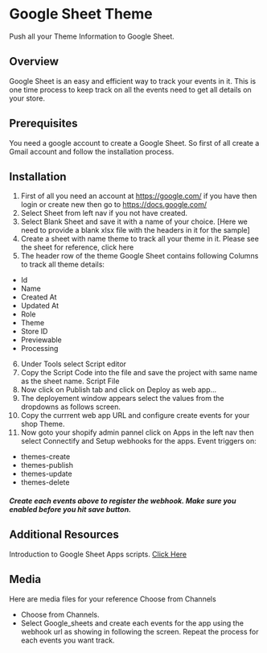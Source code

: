 # Google Sheet Theme
Push all your Theme Information to Google Sheet.

## Overview
Google Sheet is an easy and efficient way to track your events in it. This is one time process to keep track on all the events need to get all details on your store.

## Prerequisites
You need a google account to create a Google Sheet. So first of all create a Gmail account and follow the installation process.

## Installation

1.	First of all you need an account at https://google.com/ if you have then login or create new then go to https://docs.google.com/  
2.	Select Sheet from left nav if you not have created.
3.	Select Blank Sheet and save it with a name of your choice. [Here we need to provide a blank xlsx file with the headers in it for the sample]
4.	Create a sheet with name theme to track all your theme in it. Please see the sheet for reference, click here
5.	The header row of the theme Google Sheet contains following Columns to track all theme details: 

* Id
* Name
* Created At
* Updated At
* Role
* Theme
* Store ID
* Previewable 
* Processing	

6.	Under Tools select Script editor
7.	Copy the Script Code into the file and save the project with same name as the sheet name. Script File
8.	Now click on Publish tab and click on Deploy as web app...
9.	The deployement window appears select the values from the dropdowns as follows screen.
10.	 Copy the currrent web app URL and configure create events for your shop Theme. 
11.	 Now goto your shopify admin pannel click on Apps in the left nav then select Connectify and Setup webhooks for the apps. 
Event triggers on: 
* themes-create
* themes-publish
* themes-update
* themes-delete

##### Create each events above to register the webhook. Make sure you enabled before you hit save button. #####

## Additional Resources
Introduction to Google Sheet Apps scripts. [Click Here](https://developers.google.com/apps-script/guides/sheets)

## Media

Here are media files for your reference   Choose from Channels
*	Choose from Channels.
*	Select Google_sheets and create each events for the app using the webhook url as showing in following the screen. Repeat the process for each events you want track.
